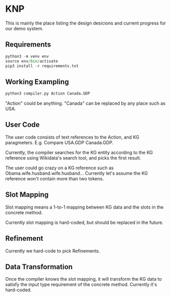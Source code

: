 # KNP

This is mainly the place listing the design desicions and current progress for our demo system.

## Requirements

```python
python3 -m venv env
source env/bin/activate
pip3 install -r requirements.txt
```

## Working Exampling
```python
python3 compiler.py Action Canada.GDP
```
"Action" could be anything. "Canada" can be replaced by any place such as USA.

## User Code

The user code consists of text references to the Action, and KG paragmeters. E.g. Compare USA.GDP Canada.GDP.

Currently, the compiler searches for the KG entity according to the KG reference using Wikidata's search tool, and picks the first result.

The user could go crazy on a KG reference such as Obama.wife.husband.wife.husband... Currently let's assume the KG reference won't contain more than two tokens.

## Slot Mapping

Slot mapping means a 1-to-1 mapping between KG data and the slots in the concrete method.

Currently slot mapping is hard-coded, but should be replaced in the future.

## Refinement

Currently we hard-code to pick Refinements.

## Data Transformation

Once the compiler knows the slot mapping, it will transform the KG data to satisfy the input type requirement of the concrete method. Currently it's hard-coded.




